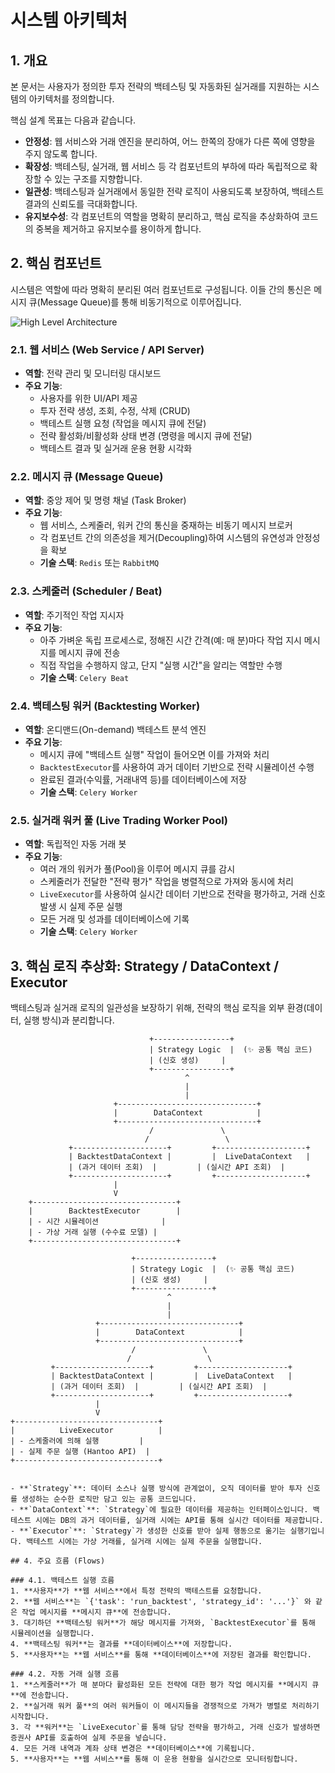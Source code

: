 # 시스템 아키텍처

## 1. 개요

본 문서는 사용자가 정의한 투자 전략의 백테스팅 및 자동화된 실거래를 지원하는 시스템의 아키텍처를 정의합니다.

핵심 설계 목표는 다음과 같습니다.
- **안정성**: 웹 서비스와 거래 엔진을 분리하여, 어느 한쪽의 장애가 다른 쪽에 영향을 주지 않도록 합니다.
- **확장성**: 백테스팅, 실거래, 웹 서비스 등 각 컴포넌트의 부하에 따라 독립적으로 확장할 수 있는 구조를 지향합니다.
- **일관성**: 백테스팅과 실거래에서 동일한 전략 로직이 사용되도록 보장하여, 백테스트 결과의 신뢰도를 극대화합니다.
- **유지보수성**: 각 컴포넌트의 역할을 명확히 분리하고, 핵심 로직을 추상화하여 코드의 중복을 제거하고 유지보수를 용이하게 합니다.

## 2. 핵심 컴포넌트

시스템은 역할에 따라 명확히 분리된 여러 컴포넌트로 구성됩니다. 이들 간의 통신은 메시지 큐(Message Queue)를 통해 비동기적으로 이루어집니다.

![High Level Architecture](https://i.imgur.com/9z8aE6B.png)

### 2.1. 웹 서비스 (Web Service / API Server)
- **역할**: 전략 관리 및 모니터링 대시보드
- **주요 기능**:
    - 사용자를 위한 UI/API 제공
    - 투자 전략 생성, 조회, 수정, 삭제 (CRUD)
    - 백테스트 실행 요청 (작업을 메시지 큐에 전달)
    - 전략 활성화/비활성화 상태 변경 (명령을 메시지 큐에 전달)
    - 백테스트 결과 및 실거래 운용 현황 시각화

### 2.2. 메시지 큐 (Message Queue)
- **역할**: 중앙 제어 및 명령 채널 (Task Broker)
- **주요 기능**:
    - 웹 서비스, 스케줄러, 워커 간의 통신을 중재하는 비동기 메시지 브로커
    - 각 컴포넌트 간의 의존성을 제거(Decoupling)하여 시스템의 유연성과 안정성을 확보
    - **기술 스택**: `Redis` 또는 `RabbitMQ`

### 2.3. 스케줄러 (Scheduler / Beat)
- **역할**: 주기적인 작업 지시자
- **주요 기능**:
    - 아주 가벼운 독립 프로세스로, 정해진 시간 간격(예: 매 분)마다 작업 지시 메시지를 메시지 큐에 전송
    - 직접 작업을 수행하지 않고, 단지 "실행 시간"을 알리는 역할만 수행
    - **기술 스택**: `Celery Beat`

### 2.4. 백테스팅 워커 (Backtesting Worker)
- **역할**: 온디맨드(On-demand) 백테스트 분석 엔진
- **주요 기능**:
    - 메시지 큐에 "백테스트 실행" 작업이 들어오면 이를 가져와 처리
    - `BacktestExecutor`를 사용하여 과거 데이터 기반으로 전략 시뮬레이션 수행
    - 완료된 결과(수익률, 거래내역 등)를 데이터베이스에 저장
    - **기술 스택**: `Celery Worker`

### 2.5. 실거래 워커 풀 (Live Trading Worker Pool)
- **역할**: 독립적인 자동 거래 봇
- **주요 기능**:
    - 여러 개의 워커가 풀(Pool)을 이루어 메시지 큐를 감시
    - 스케줄러가 전달한 "전략 평가" 작업을 병렬적으로 가져와 동시에 처리
    - `LiveExecutor`를 사용하여 실시간 데이터 기반으로 전략을 평가하고, 거래 신호 발생 시 실제 주문 실행
    - 모든 거래 및 성과를 데이터베이스에 기록
    - **기술 스택**: `Celery Worker`

## 3. 핵심 로직 추상화: Strategy / DataContext / Executor

백테스팅과 실거래 로직의 일관성을 보장하기 위해, 전략의 핵심 로직을 외부 환경(데이터, 실행 방식)과 분리합니다.

```
                               +-----------------+
                               | Strategy Logic  |  (✨ 공통 핵심 코드)
                               | (신호 생성)     |
                               +-----------------+
                                       ^
                                       |
                                       |
                       +-------------------------------+
                       |        DataContext            |
                       +-------------------------------+
                               /               \
                              /                 \
             +---------------------+         +--------------------+
             | BacktestDataContext |         |  LiveDataContext   |
             | (과거 데이터 조회)  |         | (실시간 API 조회)  |
             +---------------------+         +--------------------+
                       |
                       V
    +--------------------------------+
    |        BacktestExecutor        |
    | - 시간 시뮬레이션              |
    | - 가상 거래 실행 (수수료 모델) |
    +--------------------------------+

```

                               +-----------------+
                               | Strategy Logic  |  (✨ 공통 핵심 코드)
                               | (신호 생성)     |
                               +-----------------+
                                       ^
                                       |
                                       |
                       +-------------------------------+
                       |        DataContext            |
                       +-------------------------------+
                               /               \
                              /                 \
             +---------------------+         +--------------------+
             | BacktestDataContext |         |  LiveDataContext   |
             | (과거 데이터 조회)  |         | (실시간 API 조회)  |
             +---------------------+         +--------------------+
                       |
                       V
    +--------------------------------+
    |          LiveExecutor          |
    | - 스케줄러에 의해 실행         |
    | - 실제 주문 실행 (Hantoo API)  |
    +--------------------------------+
```

- **`Strategy`**: 데이터 소스나 실행 방식에 관계없이, 오직 데이터를 받아 투자 신호를 생성하는 순수한 로직만 담고 있는 공통 코드입니다.
- **`DataContext`**: `Strategy`에 필요한 데이터를 제공하는 인터페이스입니다. 백테스트 시에는 DB의 과거 데이터를, 실거래 시에는 API를 통해 실시간 데이터를 제공합니다.
- **`Executor`**: `Strategy`가 생성한 신호를 받아 실제 행동으로 옮기는 실행기입니다. 백테스트 시에는 가상 거래를, 실거래 시에는 실제 주문을 실행합니다.

## 4. 주요 흐름 (Flows)

### 4.1. 백테스트 실행 흐름
1. **사용자**가 **웹 서비스**에서 특정 전략의 백테스트를 요청합니다.
2. **웹 서비스**는 `{'task': 'run_backtest', 'strategy_id': '...'}` 와 같은 작업 메시지를 **메시지 큐**에 전송합니다.
3. 대기하던 **백테스팅 워커**가 해당 메시지를 가져와, `BacktestExecutor`를 통해 시뮬레이션을 실행합니다.
4. **백테스팅 워커**는 결과를 **데이터베이스**에 저장합니다.
5. **사용자**는 **웹 서비스**를 통해 **데이터베이스**에 저장된 결과를 확인합니다.

### 4.2. 자동 거래 실행 흐름
1. **스케줄러**가 매 분마다 활성화된 모든 전략에 대한 평가 작업 메시지를 **메시지 큐**에 전송합니다.
2. **실거래 워커 풀**의 여러 워커들이 이 메시지들을 경쟁적으로 가져가 병렬로 처리하기 시작합니다.
3. 각 **워커**는 `LiveExecutor`를 통해 담당 전략을 평가하고, 거래 신호가 발생하면 증권사 API를 호출하여 실제 주문을 넣습니다.
4. 모든 거래 내역과 계좌 상태 변경은 **데이터베이스**에 기록됩니다.
5. **사용자**는 **웹 서비스**를 통해 이 운용 현황을 실시간으로 모니터링합니다.

```